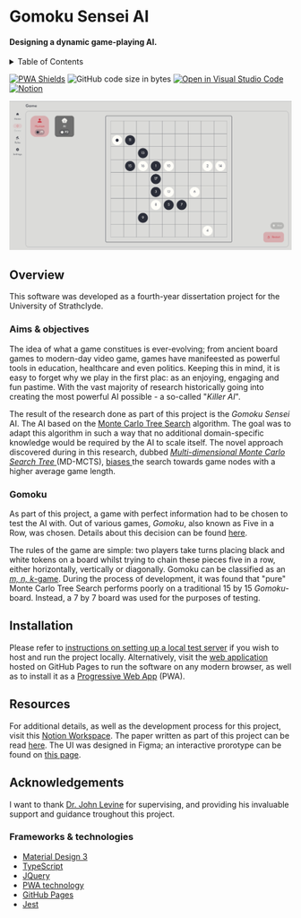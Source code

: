 # Gomoku Sensei AI
#### Designing a dynamic game-playing AI.

<details>
    <summary> Table of Contents </summary>
    <ol> 
        <li> <a href="#overview"> Overview </a> </li>
            <ol>
                <li> <a href="#aims--objectives"> Aims & objectives </a> </li>
                <li> <a href="#gomoku"> Gomoku </a> </li>
            </ol>
        <li> <a href="#installation"> Installation </a> </li>
        <li> <a href="#resources"> Resources </a> </li>
        <li> <a href="#acknowledgements"> Acknowledgements </a> </li>
            <ol>
                <li> <a href="#frameworks--technologies"> Frameworks & technologies </a> </li>
            </ol>
    </ol>
</details>

[![PWA Shields](https://www.pwa-shields.com/1.0.0/series/classic/solid/purple.svg)](https://haresmahmood.github.io/gomoku-sensei/)
![GitHub code size in bytes](https://img.shields.io/github/languages/code-size/HaresMahmood/gomoku-sensei)
[![Open in Visual Studio Code](https://open.vscode.dev/badges/open-in-vscode.svg)](https://open.vscode.dev/HaresMahmood/gomoku-sensei)
[![Notion](https://img.shields.io/badge/Notion-%23000000.svg?style=for-the-badge&logo=notion&logoColor=white)](https://opposite-brain-cb0.notion.site/CS408-1e5c4e3c9b0d4291b6a968855d9270e9)

![Screenshot](./res/screenshot.png)

## Overview
This software was developed as a fourth-year dissertation project for the University of Strathclyde.

### Aims & objectives

The idea of what a game constitues is ever-evolving; from ancient board games to modern-day video game, games have manifeested as powerful tools in education, healthcare and even politics. Keeping this in mind, it is easy to forget why we play in the first plac: as an enjoying, engaging and fun pastime. With the vast majority of research historically going into creating the most powerful AI possible - a so-called "_Killer AI_".

The result of the research done as part of this project is the _Gomoku Sensei_ AI. The AI based on the [Monte Carlo Tree Search](https://en.wikipedia.org/wiki/Monte_Carlo_tree_search) algorithm. The goal was to adapt this algorithm in such a way that no additional domain-specific knowledge would be required by the AI to scale itself. The novel approach discovered during in this research, dubbed _<ins> Multi-dimensional Monte Carlo Search Tree </ins>_ (MD-MCTS), <ins> biases </ins> the search towards game nodes with a higher average game length.

### Gomoku

As part of this project, a game with perfect information had to be chosen to test the AI with. Out of various games, _Gomoku_, also known as Five in a Row, was chosen. Details about this decision can be found [here](https://opposite-brain-cb0.notion.site/Game-choice-735efe566bef40b08ebfc9a0d75389ff).

The rules of the game are simple: two players take turns placing black and white tokens on a board whilst trying to chain these pieces five in a row, either horizontally, vertically or diagonally. Gomoku can be classified as an [_m, n, k_-game](https://en.wikipedia.org/wiki/M,n,k-game). During the process of development, it was found that "pure" Monte Carlo Tree Search performs poorly on a traditional 15 by 15 _Gomoku_-board. Instead, a 7 by 7 board was used for the purposes of testing.

## Installation
Please refer to [instructions on setting up a local test server](https://developer.mozilla.org/en-US/docs/Learn/Common_questions/set_up_a_local_testing_server) if you wish to host and run the project locally. Alternatively, visit the [web application](https://haresmahmood.github.io/gomoku-sensei/) hosted on GitHub Pages to run the software on any modern browser, as well as to install it as a [Progressive Web App](https://web.dev/progressive-web-apps/) (PWA).

## Resources
For additional details, as well as the development process for this project, visit this [Notion Workspace](https://opposite-brain-cb0.notion.site/CS408-1e5c4e3c9b0d4291b6a968855d9270e9). The paper written as part of this project can be read [here](https://s3.us-west-2.amazonaws.com/secure.notion-static.com/61ec2c18-660e-46ec-8590-3e2e8ce3d316/progress_report.pdf?X-Amz-Algorithm=AWS4-HMAC-SHA256&X-Amz-Content-Sha256=UNSIGNED-PAYLOAD&X-Amz-Credential=AKIAT73L2G45EIPT3X45%2F20220222%2Fus-west-2%2Fs3%2Faws4_request&X-Amz-Date=20220222T001249Z&X-Amz-Expires=86400&X-Amz-Signature=0313cab7c63a706c3e7285a00cef6f1991de20f2b31157649f4a4721556398cd&X-Amz-SignedHeaders=host&response-content-disposition=filename%20%3D%22progress%2520report.pdf%22&x-id=GetObject). The UI was designed in Figma; an interactive prorotype can be found on [this page](https://www.figma.com/proto/uhH23aRZvGQsOViY0bnnVP/Gomoku?node-id=64%3A19).

## Acknowledgements
I want to thank [Dr. John Levine](https://www.strath.ac.uk/staff/levinejohndr/) for supervising, and providing his invaluable support and guidance troughout this project.

### Frameworks & technologies
* [Material Design 3](https://m3.material.io/)
* [TypeScript](https://www.typescriptlang.org/)
* [JQuery](https://jquery.com/)
* [PWA technology](https://web.dev/progressive-web-apps/)
* [GitHub Pages](https://pages.github.com/)
* [Jest](https://jestjs.io/)
